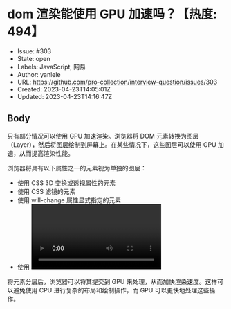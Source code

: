 # dom 渲染能使用 GPU 加速吗？【热度: 494】

- Issue: #303
- State: open
- Labels: JavaScript, 网易
- Author: yanlele
- URL: https://github.com/pro-collection/interview-question/issues/303
- Created: 2023-04-23T14:05:01Z
- Updated: 2023-04-23T14:16:47Z

## Body

只有部分情况可以使用 GPU 加速渲染。浏览器将 DOM 元素转换为图层（Layer），然后将图层绘制到屏幕上。在某些情况下，这些图层可以使用 GPU 加速，从而提高渲染性能。

浏览器将具有以下属性之一的元素视为单独的图层：

- 使用 CSS 3D 变换或透视属性的元素
- 使用 CSS 滤镜的元素
- 使用 will-change 属性显式指定的元素
- 使用 <video>、<canvas>、<webgl> 或其他可加速元素的元素

将元素分层后，浏览器可以将其提交到 GPU 来处理，从而加快渲染速度。这样可以避免使用 CPU 进行复杂的布局和绘制操作，而 GPU 可以更快地处理这些操作。

